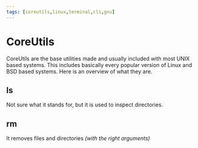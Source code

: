 ```yaml
---
tags: [coreutils,linux,terminal,cli,gnu]
---
```

# CoreUtils

CoreUtils are the base utilities made and usually included with most UNIX based systems. This includes basically every popular version of Linux and BSD based systems. Here is an overview of what they are.

## ls

Not sure what it stands for, but it is used to inspect directories.

## rm

It removes files and directories *(with the right arguments)*
